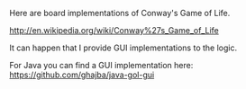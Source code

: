 Here are board implementations of Conway's Game of Life.

http://en.wikipedia.org/wiki/Conway%27s_Game_of_Life

It can happen that I provide GUI implementations to the logic.

For Java you can find a GUI implementation here: https://github.com/ghajba/java-gol-gui
